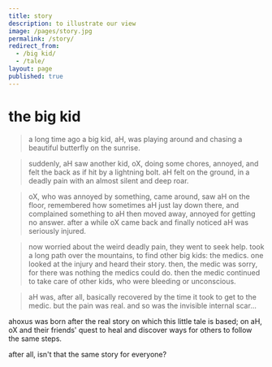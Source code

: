 ```yaml
---
title: story
description: to illustrate our view
image: /pages/story.jpg
permalink: /story/
redirect_from:
  - /big kid/
  - /tale/
layout: page
published: true
---
```


# the big kid

> a long time ago a big kid, aH, was playing around and chasing a beautiful butterfly on the sunrise.

> suddenly, aH saw another kid, oX, doing some chores, annoyed, and felt the back as if hit by a lightning bolt. aH felt on the ground, in a deadly pain with an almost silent and deep roar.

> oX, who was annoyed by something, came around, saw aH on the floor, remembered how sometimes aH just lay down there, and complained something to aH then moved away, annoyed for getting no answer. after a while oX came back and finally noticed aH was seriously injured.

> now worried about the weird deadly pain, they went to seek help. took a long path over the mountains, to find other big kids: the medics. one looked at the injury and heard their story. then, the medic was sorry, for there was nothing the medics could do. then the medic continued to take care of other kids, who were bleeding or unconscious.

> aH was, after all, basically recovered by the time it took to get to the medic. but the pain was real. and so was the invisible internal scar...

ahoxus was born after the real story on which this little tale is based; on aH, oX and their friends' quest to heal and discover ways for others to follow the same steps.

after all, isn't that the same story for everyone?
